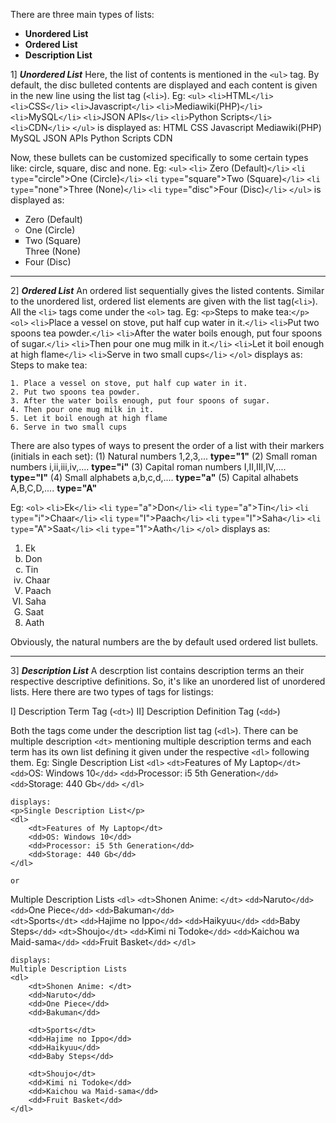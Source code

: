 There are three main types of lists:
- **Unordered List**
- **Ordered List**
- **Description List**

1] ***Unordered List***
Here, the list of contents is mentioned in the `<ul>` tag. By default, the disc bulleted contents are displayed and each content is given in the new line using the list tag (`<li>`).
Eg:
    `<ul>`
        `<li>`HTML`</li>`
        `<li>`CSS`</li>`
        `<li>`Javascript`</li>`
        `<li>`Mediawiki(PHP)`</li>`
        `<li>`MySQL`</li>`
        `<li>`JSON APIs`</li>`
        `<li>`Python Scripts`</li>`
        `<li>`CDN`</li>`
    `</ul>`
    is displayed as:
        HTML
        CSS
        Javascript
        Mediawiki(PHP)
        MySQL
        JSON APIs
        Python Scripts
        CDN

Now, these bullets can be customized specifically to some certain types like: circle, square, disc and none.
Eg:
    `<ul>`
        `<li>` Zero (Default)`</li>`
        `<li` `type`="circle">One (Circle)`</li>`
        `<li` `type`="square">Two (Square)`</li>`
        `<li` `type`="none">Three (None)`</li>`
        `<li` `type`="disc">Four (Disc)`</li>`
    `</ul>`
    is displayed as:
    <ul>
        <li> Zero (Default)</li>
        <li type="circle">One (Circle)</li>
        <li type="square">Two (Square)</li>
        <li type="none">Three (None)</li>
        <li type="disc">Four (Disc)</li>
    </ul>

---

2] ***Ordered List***
An ordered list sequentially gives the listed contents. Similar to the unordered list, ordered list elements are given with the list tag(`<li>`). All the `<li>` tags come under the `<ol>` tag.
Eg:
 `<p>`Steps to make tea:`</p>`
    `<ol>`
       `<li>`Place a vessel on stove, put half cup water in it.`</li>`
       `<li>`Put two spoons tea powder.`</li>`
       `<li>`After the water boils enough, put four spoons of sugar.`</li>`
       `<li>`Then pour one mug milk in it.`</li>`
       `<li>`Let it boil enough at high flame`</li>`
       `<li>`Serve in two small cups`</li>`
   `</ol>`
    displays as:
    Steps to make tea:

    1. Place a vessel on stove, put half cup water in it.
    2. Put two spoons tea powder.
    3. After the water boils enough, put four spoons of sugar.
    4. Then pour one mug milk in it.
    5. Let it boil enough at high flame
    6. Serve in two small cups

There are also types of ways to present the order of a list with their markers (initials in each set):
(1) Natural numbers 1,2,3,...               **type="1"**
(2) Small roman numbers i,ii,iii,iv,....   **type="i"**
(3) Capital roman numbers I,II,III,IV,.... **type="I"**
(4) Small alphabets a,b,c,d,....           **type="a"**
(5) Capital alhabets A,B,C,D,....          **type="A"**

Eg:
    `<ol>`
        `<li>`Ek`</li>`
        `<li` `type`="a">Don`</li>`
        `<li` `type`="a">Tin`</li>`
        `<li` `type`="i">Chaar`</li>`
        `<li` `type`="I">Paach`</li>`
        `<li` `type`="I">Saha`</li>`
        `<li` `type`="A">Saat`</li>`
        `<li` `type`="1">Aath`</li>`
    `</ol>`
    displays as:
    <ol>
        <li>Ek</li>
        <li type="a">Don</li>
        <li type="a">Tin</li>
        <li type="i">Chaar</li>
        <li type="I">Paach</li>
        <li type="I">Saha</li>
        <li type="A">Saat</li>
        <li type="1">Aath</li>
    </ol>
Obviously, the natural numbers are the by default used ordered list bullets.

---

3] ***Description List***
A descrption list contains description terms an their respective descriptive definitions. So, it's like an unordered list of unordered lists.
Here there are two types of tags for listings:

I] Description Term Tag (`<dt>`)
II] Description Definition Tag (`<dd>`)

Both the tags come under the description list tag (`<dl>`).
There can be multiple description `<dt>` mentioning multiple description terms and each term has its own list defining it given under the respective `<dl>` following them.
Eg:
    Single Description List
    `<dl>`
        `<dt>`Features of My Laptop`</dt>`
        `<dd>`OS: Windows 10`</dd>`
        `<dd>`Processor: i5 5th Generation`</dd>`
        `<dd>`Storage: 440 Gb`</dd>`
    `</dl>`
    
    displays:
    <p>Single Description List</p>
    <dl>
        <dt>Features of My Laptop</dt>
        <dd>OS: Windows 10</dd>
        <dd>Processor: i5 5th Generation</dd>
        <dd>Storage: 440 Gb</dd>
    </dl>
    
    or

Multiple Description Lists
    `<dl>`
        `<dt>`Shonen Anime: `</dt>`
        `<dd>`Naruto`</dd>`
        `<dd>`One Piece`</dd>`
        `<dd>`Bakuman`</dd>`  
        `<dt>`Sports`</dt>`
        `<dd>`Hajime no Ippo`</dd>`
        `<dd>`Haikyuu`</dd>`
        `<dd>`Baby Steps`</dd>`
        `<dt>`Shoujo`</dt>`
        `<dd>`Kimi ni Todoke`</dd>`
        `<dd>`Kaichou wa Maid-sama`</dd>`
        `<dd>`Fruit Basket`</dd>`
    `</dl>`

    displays:
    Multiple Description Lists
    <dl>
        <dt>Shonen Anime: </dt>
        <dd>Naruto</dd>
        <dd>One Piece</dd>
        <dd>Bakuman</dd>
        
        <dt>Sports</dt>
        <dd>Hajime no Ippo</dd>
        <dd>Haikyuu</dd>
        <dd>Baby Steps</dd>

        <dt>Shoujo</dt>
        <dd>Kimi ni Todoke</dd>
        <dd>Kaichou wa Maid-sama</dd>
        <dd>Fruit Basket</dd>
    </dl>